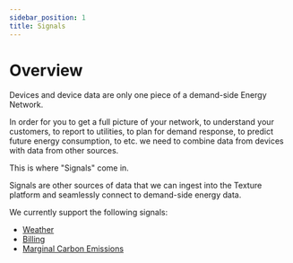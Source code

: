 ```yaml
---
sidebar_position: 1
title: Signals
---
```


# Overview

Devices and device data are only one piece of a demand-side Energy Network.

In order for you to get a full picture of your network, to understand your customers, to report to utilities, to plan for demand response, to predict future energy consumption, to etc. we need to combine data from devices with data from other sources.

This is where "Signals" come in.

Signals are other sources of data that we can ingest into the Texture platform and seamlessly connect to demand-side energy data.

We currently support the following signals:

* [Weather](/platform-concepts/signals/weather)
* [Billing](/platform-concepts/signals/billing)
* [Marginal Carbon Emissions](/platform-concepts/signals/marginal-carbon-emissions)
